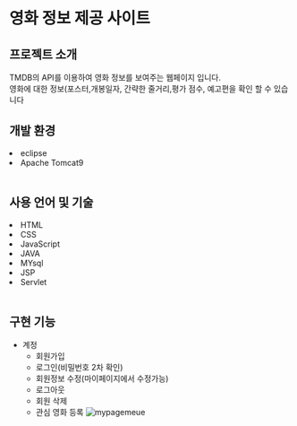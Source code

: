 <h1>영화 정보 제공 사이트</h1>

<h2>프로젝트 소개</h2>
TMDB의 API를 이용하여 영화 정보를 보여주는 웹페이지 입니다.<br>
영화에 대한 정보(포스터,개봉일자, 간략한 줄거리,평가 점수, 예고편을 확인 할 수 있습니다
<br>
<h2>개발 환경</h2>
<li>eclipse</li>
<li>Apache Tomcat9</li>

<br>
<h2>사용 언어 및 기술</h2>
<li>HTML</li>
<li>CSS</li>
<li>JavaScript</li>
<li>JAVA</li>
<li>MYsql</li>
<li>JSP</li>
<li>Servlet</li>

<br>
<h2>구현 기능</h2>

* 계정
  - 회원가입
  - 로그인(비밀번호 2차 확인)
  - 회원정보 수정(마이페이지에서 수정가능)
  - 로그아웃
  - 회원 삭제
  - 관심 영화 등록
![mypagemeue](https://user-images.githubusercontent.com/69191696/163355235-48ce5d27-cbbe-4721-96dd-61470441ecad.JPG)

